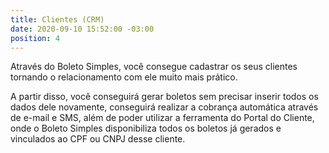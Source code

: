 ```yaml
---
title: Clientes (CRM)
date: 2020-09-10 15:52:00 -03:00
position: 4
---
```


Através do Boleto Simples, você consegue cadastrar os seus clientes tornando o relacionamento com ele muito mais prático.

A partir disso, você conseguirá gerar boletos sem precisar inserir todos os dados dele novamente, conseguirá realizar a cobrança automática através de e-mail e SMS, além de poder utilizar a ferramenta do Portal do Cliente, onde o Boleto Simples disponibiliza todos os boletos já gerados e vinculados ao CPF ou CNPJ desse cliente.